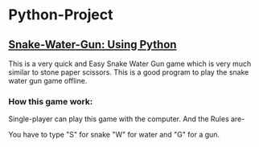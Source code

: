 
# Python-Project

## [Snake-Water-Gun: Using Python](https://github.com/bh-ramendra/Python-Project/tree/main/Snake%20Water%20and%20Gun%20Game%20Project%201)

This is a very quick and Easy Snake Water Gun game which is very much similar to stone paper scissors.
This is a good program to play the snake water gun game offline.

### How this game work:

Single-player can play this game with the computer.
And the Rules are-

You have to type "S" for snake "W" for water and "G" for a gun.
